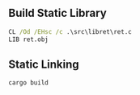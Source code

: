 

## Build Static Library

```cmd
CL /Od /EHsc /c .\src\libret\ret.c
LIB ret.obj
```

## Static Linking

```
cargo build
```
